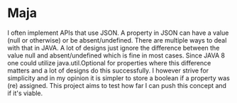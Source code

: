 # Maja

I often implement APIs that use JSON. A property in JSON can have a value (null or otherwise) or be absent/undefined. There are multiple ways to deal with that in JAVA. A lot of designs just ignore the difference between the value null and absent/undefined which is fine in most cases. Since JAVA 8 one could utilize java.util.Optional for properties where this difference matters and a lot of designs do this successfully. I however strive for simplicity and in my opinion it is simpler to store a boolean if a property was (re) assigned. This project aims to test how far I can push this concept and if it's viable.

